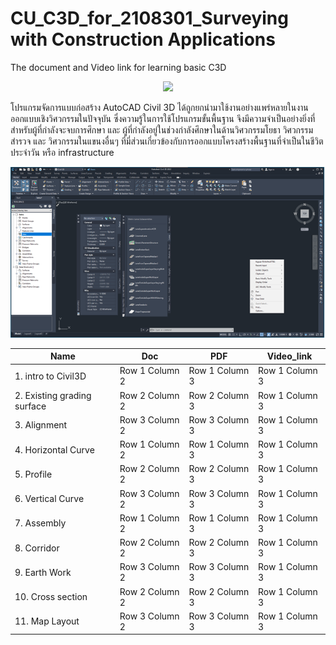 # CU_C3D_for_2108301_Surveying with Construction Applications
The document and Video link for learning basic C3D <br/>

<p align="center">
    <img src="https://civil3dj.files.wordpress.com/2018/12/civil310.jpg"> 
</p>

โปรแกรมจัดการแบบก่อสร้าง AutoCAD Civil 3D ได้ถูกยกนำมาใช้งานอย่างแพร่หลายในงานออกแบบเชิงวิศวกรรมในปัจจุบัน ซึ่งความรู้ในการใช้โปรแกรมขั้นพื้นฐาน จึงมีความจำเป็นอย่างยิ่งที่สำหรับผู้ที่กำลังจะจบการศึกษา และ ผู้ที่กำลังอยู่ในช่วงกำลังศึกษาในด้านวิศวกรรมโยธา วิศวกรรมสำรวจ และ วิศวกรรมในแขนงอื่นๆ ที่มี่ส่วนเกี่ยวข้องกับการออกแบบโครงสร้างพื้นฐานที่จำเป็นในชีวิตประจำวัน หรือ infrastructure  <br/>

<p align="center">
    <img src="https://github.com/gasidit2015/CU_Civil3D_for_2108301/blob/main/Civil3D%20interface%20.png"> 
</p>


|      Name       |       Doc       |       PDF       |    Video_link   |
| --------------- | --------------- | --------------- | --------------- |
| 1. intro to Civil3D | Row 1 Column 2 | Row 1 Column 3 |Row 1 Column 3 |
| 2. Existing grading surface | Row 2 Column 2 | Row 2 Column 3 |Row 1 Column 3 |
| 3. Alignment | Row 3 Column 2 | Row 3 Column 3 |Row 1 Column 3 |
| 4. Horizontal Curve  | Row 1 Column 2 | Row 1 Column 3 |Row 1 Column 3 |
| 5. Profile | Row 2 Column 2 | Row 2 Column 3 |Row 1 Column 3 |
| 6. Vertical Curve | Row 3 Column 2 | Row 3 Column 3 |Row 1 Column 3 |
| 7. Assembly | Row 1 Column 2 | Row 1 Column 3 |Row 1 Column 3 |
| 8. Corridor | Row 2 Column 2 | Row 2 Column 3 |Row 1 Column 3 |
| 9. Earth Work | Row 3 Column 2 | Row 3 Column 3 |Row 1 Column 3 |
| 10. Cross section | Row 2 Column 2 | Row 2 Column 3 |Row 1 Column 3 |
| 11. Map Layout | Row 3 Column 2 | Row 3 Column 3 |Row 1 Column 3 |


